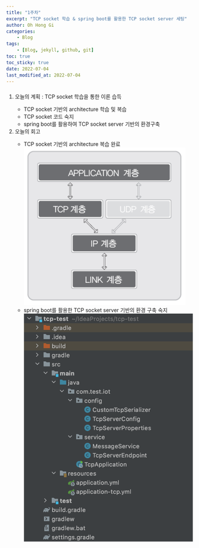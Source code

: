 ```yaml
---
title: "1주차"
excerpt: "TCP socket 학습 & spring boot를 활용한 TCP socket server 세팅"
author: Oh Hong Gi
categories:
    - Blog
tags:
    - [Blog, jekyll, github, git]
toc: true
toc_sticky: true
date: 2022-07-04
last_modified_at: 2022-07-04
---
```

<html>
    <body>
        <div style="text-align: left">
            <h3>
                <p></p>
            </h3>
                <ol start="1">
                    <li>오늘의 계획 : TCP socket 학습을 통한 이론 습득</li>
                        <ul>
                            <li> TCP socket 기반의 architecture 학습 및 복습</li>
                            <li> TCP socket 코드 숙지</li>
                            <li> spring boot를 활용하여 TCP socket server 기반의 환경구축</li>
                        </ul>
                    <li>오늘의 회고</li>
                        <ul>
                            <li> TCP socket 기반의 architecture 복습 완료 </li>
                            <img src = "/assets/images/2022-week1/TCP_Architecture.png">
                            <li>  spring boot를 활용한 TCP socket server 기반의 환경 구축 숙지</li>
                            <img src = "/assets/images/2022-week1/TCP_환경세팅.png">
                        </ul>
                </ol>
        </div>
    </body>
</html>
